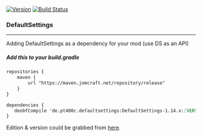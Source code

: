 [![Version](https://badgen.net/https/apiv1.jomcraft.net/stats/defaultsettings/endpoint?cache=3600)](https://gitlab.com/jomcraft-sources/defaultsettings) [![Build Status](https://gitlab.com/jomcraft-sources/defaultsettings/badges/1.15.2/pipeline.svg)](https://gitlab.com/jomcraft-sources/defaultsettings/tree/1.15.2)

### DefaultSettings

---

Adding DefaultSettings as a dependency for your mod (use DS as an API)

##### Add this to your build.gradle

```md
repositories {
    maven {
        url "https://maven.jomcraft.net/repository/release"
    }
}

dependencies {
   deobfCompile 'de.pt400c.defaultsettings:DefaultSettings-1.14.x:[VERSION]'
}
```

Edition & version could be grabbed from [here](https://maven.jomcraft.net/repository/release/de/pt400c/defaultsettings/).